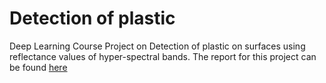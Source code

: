 # Detection of plastic 
Deep Learning Course Project on Detection of  plastic on surfaces using reflectance values of hyper-spectral bands. The report for this project can be found <a href="">here</a>
